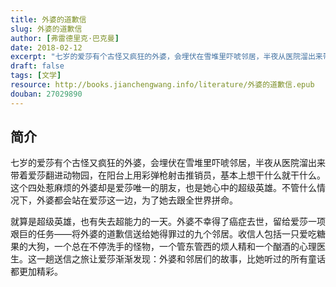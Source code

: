 ```yaml
---
title: 外婆的道歉信
slug: 外婆的道歉信
author: [弗雷德里克·巴克曼]
date: 2018-02-12
excerpt: "七岁的爱莎有个古怪又疯狂的外婆，会埋伏在雪堆里吓唬邻居，半夜从医院溜出来带着爱莎翻进动物园，在阳台上用彩弹枪射击推销员，基本上想干什么就干什么。"
draft: false
tags: [文学]
resource: http://books.jianchengwang.info/literature/外婆的道歉信.epub
douban: 27029890
---
```


## 简介

七岁的爱莎有个古怪又疯狂的外婆，会埋伏在雪堆里吓唬邻居，半夜从医院溜出来带着爱莎翻进动物园，在阳台上用彩弹枪射击推销员，基本上想干什么就干什么。这个四处惹麻烦的外婆却是爱莎唯一的朋友，也是她心中的超级英雄。不管什么情况下，外婆都会站在爱莎这一边，为了她去跟全世界拼命。

就算是超级英雄，也有失去超能力的一天。外婆不幸得了癌症去世，留给爱莎一项艰巨的任务——将外婆的道歉信送给她得罪过的九个邻居。收信人包括一只爱吃糖果的大狗，一个总在不停洗手的怪物，一个管东管西的烦人精和一个酗酒的心理医生。这一趟送信之旅让爱莎渐渐发现：外婆和邻居们的故事，比她听过的所有童话都更加精彩。